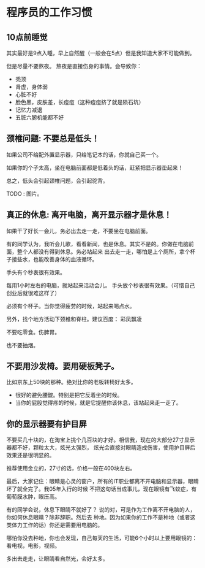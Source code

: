 # 程序员的工作习惯

## 10点前睡觉

其实最好是9点入睡，早上自然醒（一般会在5点）但是我知道大家不可能做到。

但是尽量不要熬夜。 熬夜是直接伤身的事情。会导致你：

- 秃顶
- 肾虚，身体弱
- 心脏不好
- 脸色黑，皮肤差，长痘痘（这种痘痘挤了就是陨石坑）
- 记忆力减退
- 五脏六腑机能都不好


## 颈椎问题: 不要总是低头！

如果公司不给配外置显示器，只给笔记本的话，你就自己买一个。

如果你的个子太高，坐在电脑前面都是低着头的话，赶紧把显示器垫起来！

总之，低头会引起颈椎问题，会引起驼背。

TODO : 图片。

## 真正的休息: 离开电脑，离开显示器才是休息！

如果干了好长一会儿，务必出去走一走，不要坐在电脑前面。

有的同学认为，我听会儿歌，看看新闻，也是休息。其实不是的。你做在电脑前面，整个人都没有得到休息。务必站起来
出去走一走，哪怕是上个厕所，拿个杯子接些水，也能改善身体的血液循环。

手头有个秒表很有效果。

每用1小时左右的电脑，就站起来活动会儿。 手头放个秒表很有效果。（可惜自己创业后就很难这样了）

必须有个杯子。当你觉得疲劳的时候，站起来喝点水。

另外，找个地方活动下颈椎和脊柱。建议百度：  彩凤飘凌

不要吃零食。伤脾胃。

也不要抽烟。

## 不要用沙发椅。要用硬板凳子。

比如京东上50块的那种。绝对比你的老板转椅好太多。

- 很好的避免腰酸。特别是把它反着坐的时候。
- 当你的屁股觉得疼的时候，就是它提醒你该休息，该站起来走一走了。

## 你的显示器要有护目屏

不要买几十块的，在淘宝上挑个几百块的才好。相信我，现在的大部分27寸显示器都不好，颗粒太大，炫光太强烈，
炫光会直接对眼睛造成伤害，使用护目屏后效果还是很明显的。

推荐使用金立的，27寸的话，价格一般在400块左右。

最后，大家记住：眼睛是心灵的窗户，所有的IT职业都离不开电脑和显示器，眼睛坏了就全完了。我05年入行的时候
不把这句话当成事儿，现在眼镜有飞蚊症，有葡萄膜水肿，眼压高。

有的同学会说，休息下眼睛不就好了？ 说的对，可是作为工作离不开电脑的人，你如何休息眼睛？除非辞职。然后去
种地。因为如果你的工作不是种地（或者这类体力工作的话）你还是需要用电脑的。

哪怕你没去种地，你也会发现，自己每天的生活，可能6个小时以上要用眼镜的：看电视，电影，视频。

多出去走走，让眼睛看自然光，会好太多。
